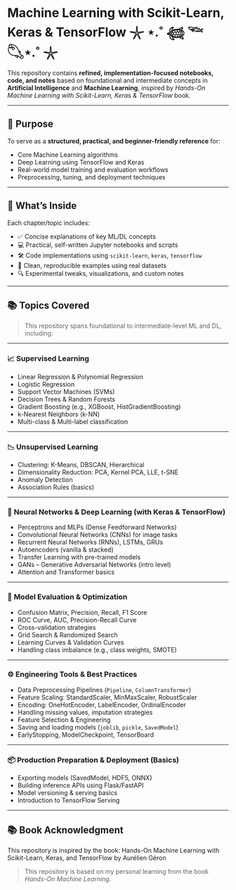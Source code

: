 #  Machine Learning with Scikit-Learn, Keras & TensorFlow 𓇼 ⋆.˚ 𓆉 𓆝 𓆡⋆.˚ 𓇼

This repository contains **refined, implementation-focused notebooks, code, and notes** based on foundational and intermediate concepts in **Artificial Intelligence** and **Machine Learning**, inspired by *Hands-On Machine Learning with Scikit-Learn, Keras & TensorFlow* book.

---

## 🎯 Purpose

To serve as a **structured, practical, and beginner-friendly reference** for:

- Core Machine Learning algorithms
- Deep Learning using TensorFlow and Keras
- Real-world model training and evaluation workflows
- Preprocessing, tuning, and deployment techniques

---

## 🧠 What’s Inside

Each chapter/topic includes:

- ✅ Concise explanations of key ML/DL concepts  
- 💻 Practical, self-written Jupyter notebooks and scripts  
- 🛠️ Code implementations using `scikit-learn`, `keras`, `tensorflow`  
- 📝 Clean, reproducible examples using real datasets  
- 🔍 Experimental tweaks, visualizations, and custom notes

---

## 📚 Topics Covered

> This repository spans foundational to intermediate-level ML and DL, including:

---

### 📈 **Supervised Learning**
- Linear Regression & Polynomial Regression  
- Logistic Regression  
- Support Vector Machines (SVMs)  
- Decision Trees & Random Forests  
- Gradient Boosting (e.g., XGBoost, HistGradientBoosting)  
- k-Nearest Neighbors (k-NN)  
- Multi-class & Multi-label classification  

---

### 📉 **Unsupervised Learning**
- Clustering: K-Means, DBSCAN, Hierarchical  
- Dimensionality Reduction: PCA, Kernel PCA, LLE, t-SNE  
- Anomaly Detection  
- Association Rules (basics)  

---

### 🧠 **Neural Networks & Deep Learning (with Keras & TensorFlow)**
- Perceptrons and MLPs (Dense Feedforward Networks)  
- Convolutional Neural Networks (CNNs) for image tasks  
- Recurrent Neural Networks (RNNs), LSTMs, GRUs  
- Autoencoders (vanilla & stacked)  
- Transfer Learning with pre-trained models  
- GANs – Generative Adversarial Networks (intro level)  
- Attention and Transformer basics  

---

### 🧪 **Model Evaluation & Optimization**
- Confusion Matrix, Precision, Recall, F1 Score  
- ROC Curve, AUC, Precision-Recall Curve  
- Cross-validation strategies  
- Grid Search & Randomized Search  
- Learning Curves & Validation Curves  
- Handling class imbalance (e.g., class weights, SMOTE)  

---

### ⚙️ **Engineering Tools & Best Practices**
- Data Preprocessing Pipelines (`Pipeline`, `ColumnTransformer`)  
- Feature Scaling: StandardScaler, MinMaxScaler, RobustScaler  
- Encoding: OneHotEncoder, LabelEncoder, OrdinalEncoder  
- Handling missing values, imputation strategies  
- Feature Selection & Engineering  
- Saving and loading models (`joblib`, `pickle`, `SavedModel`)  
- EarlyStopping, ModelCheckpoint, TensorBoard  

---

### 📦 **Production Preparation & Deployment (Basics)**
- Exporting models (SavedModel, HDF5, ONNX)  
- Building inference APIs using Flask/FastAPI  
- Model versioning & serving basics  
- Introduction to TensorFlow Serving  

---

## 📚 Book Acknowledgment

This repository is inspired by the book:
Hands-On Machine Learning with Scikit-Learn, Keras, and TensorFlow by Aurélien Géron

> This repository is based on my personal learning from the book *Hands-On Machine Learning*.  


